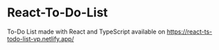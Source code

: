 # React-To-Do-List
To-Do List made with React and TypeScript available on https://react-ts-todo-list-vp.netlify.app/
